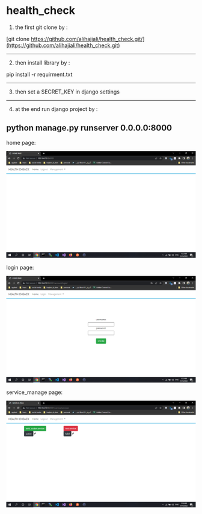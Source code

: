 # health_check

1) the first git clone by : 

[git clone https://github.com/alihajiali/health_check.git/](https://github.com/alihajiali/health_check.git)

----------------------------------------------------------------
2) then install library by :

pip install -r requirment.txt

----------------------------------------------------------------
3) then set a SECRET_KEY in django settings

----------------------------------------------------------------
4) at the end run django project by :

python manage.py runserver 0.0.0.0:8000
----------------------------------------------------------------
home page:

![alt text](https://github.com/alihajiali/health_check/blob/main/images/home.png)

login page:

![alt text](https://github.com/alihajiali/health_check/blob/main/images/login.png)

service_manage page:

![alt text](https://github.com/alihajiali/health_check/blob/main/images/service_manage.png)

